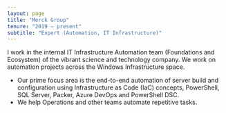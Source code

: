 ```yaml
---
layout: page
title: "Merck Group"
tenure: "2019 – present"
subtitle: "Expert (Automation, IT Infrastructure)"
---
```


I work in the internal IT Infrastructure Automation team (Foundations and Ecosystem) of the vibrant science and technology company. We work on automation projects across the Windows Infrastructure space.

- Our prime focus area is the end-to-end automation of server build and configuration using Infrastructure as Code (IaC) concepts, PowerShell, <span class='small-caps'>SQL</span> Server, Packer, Azure DevOps and PowerShell <span class='small-caps'>DSC</span>.
- We help Operations and other teams automate repetitive tasks.
